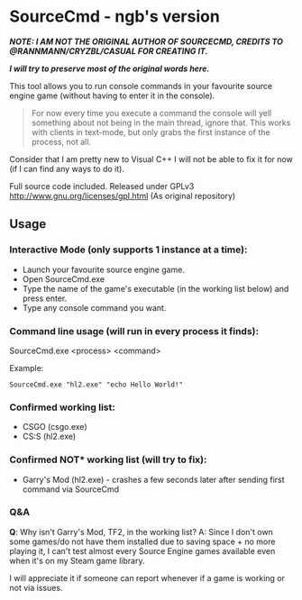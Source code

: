 SourceCmd - ngb's version
=========
***NOTE: I AM NOT THE ORIGINAL AUTHOR OF SOURCECMD, CREDITS TO @RANNMANN/CRYZBL/CASUAL FOR CREATING IT.***

***I will try to preserve most of the original words here.***

This tool allows you to run console commands in your favourite source engine game (without having to enter it in the console).

> For now every time you execute a command the console will yell something about not being in the main thread, ignore that.
> This works with clients in text-mode, but only grabs the first instance of the process, not all.

Consider that I am pretty new to Visual C++ I will not be able to fix it for now (if I can find any ways to do it).

Full source code included.
Released under GPLv3 http://www.gnu.org/licenses/gpl.html (As original repository)

Usage
-------

### Interactive Mode (only supports 1 instance at a time):
* Launch your favourite source engine game. 
* Open SourceCmd.exe
* Type the name of the game's executable (in the working list below) and press enter.
* Type any console command you want.


### Command line usage (will run in every process it finds):
SourceCmd.exe \<process\> \<command\>

Example:

    SourceCmd.exe "hl2.exe" "echo Hello World!"

### Confirmed working list:
* CSGO (csgo.exe)
* CS:S (hl2.exe)

### Confirmed **NOT*** working list (will try to fix):
* Garry's Mod (hl2.exe) - crashes a few seconds later after sending first command via SourceCmd

### Q&A
**Q**: Why isn't Garry's Mod, TF2, <insert any Source Engine games> in the working list?
A: Since I don't own some games/do not have them installed due to saving space + no more playing it, I can't test almost every Source Engine games available even when it's on my Steam game library.

I will appreciate it if someone can report whenever if a game is working or not via issues.

